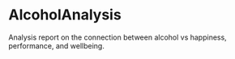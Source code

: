 # AlcoholAnalysis
Analysis report on the connection between alcohol vs happiness, performance, and wellbeing.
